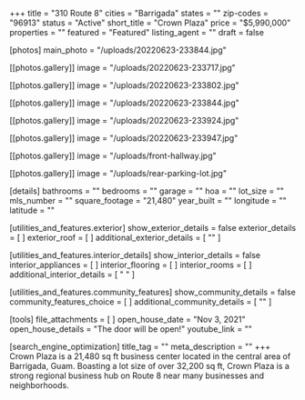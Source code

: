 +++
title = "310 Route 8"
cities = "Barrigada"
states = ""
zip-codes = "96913"
status = "Active"
short_title = "Crown Plaza"
price = "$5,990,000"
properties = ""
featured = "Featured"
listing_agent = ""
draft = false

[photos]
main_photo = "/uploads/20220623-233844.jpg"

  [[photos.gallery]]
  image = "/uploads/20220623-233717.jpg"

  [[photos.gallery]]
  image = "/uploads/20220623-233802.jpg"

  [[photos.gallery]]
  image = "/uploads/20220623-233844.jpg"

  [[photos.gallery]]
  image = "/uploads/20220623-233924.jpg"

  [[photos.gallery]]
  image = "/uploads/20220623-233947.jpg"

  [[photos.gallery]]
  image = "/uploads/front-hallway.jpg"

  [[photos.gallery]]
  image = "/uploads/rear-parking-lot.jpg"

[details]
bathrooms = ""
bedrooms = ""
garage = ""
hoa = ""
lot_size = ""
mls_number = ""
square_footage = "21,480"
year_built = ""
longitude = ""
latitude = ""

[utilities_and_features.exterior]
show_exterior_details = false
exterior_details = [ ]
exterior_roof = [ ]
additional_exterior_details = [ "" ]

[utilities_and_features.interior_details]
show_interior_details = false
interior_appliances = [ ]
interior_flooring = [ ]
interior_rooms = [ ]
additional_interior_details = [ " " ]

[utilities_and_features.community_features]
show_community_details = false
community_features_choice = [ ]
additional_community_details = [ "" ]

[tools]
file_attachments = [ ]
open_house_date = "Nov 3, 2021"
open_house_details = "The door will be open!"
youtube_link = ""

[search_engine_optimization]
title_tag = ""
meta_description = ""
+++
Crown Plaza is a 21,480 sq ft business center located in the central area of Barrigada, Guam. Boasting a lot size of over 32,200 sq ft, Crown Plaza is a strong regional business hub on Route 8 near many businesses and neighborhoods.
